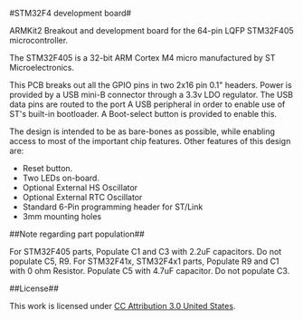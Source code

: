 #STM32F4 development board#

ARMKit2 Breakout and development board for the 64-pin LQFP STM32F405 microcontroller.

The STM32F405 is a 32-bit ARM Cortex M4 micro manufactured by ST Microelectronics.

This PCB breaks out all the GPIO pins in two 2x16 pin 0.1" headers.  Power is provided by a USB mini-B connector through a 3.3v LDO regulator.  The USB data pins are routed to the port A USB peripheral in order to enable use of ST's built-in bootloader.  A Boot-select button is provided to enable this. 

The design is intended to be as bare-bones as possible, while enabling access to most of the important chip features.  Other features of this design are:

* Reset button.
* Two LEDs on-board.
* Optional External HS Oscillator
* Optional External RTC Oscillator
* Standard 6-Pin programming header for ST/Link
* 3mm mounting holes

##Note regarding part population##

For STM32F405 parts, Populate C1 and C3 with 2.2uF capacitors.  Do not populate C5, R9.
For STM32F41x, STM32F4x1 parts, Populate R9 and C1 with 0 ohm Resistor.  Populate C5 with 4.7uF capacitor.  Do not populate C3.

##License##

This work is licensed under [CC Attribution 3.0 United States](https://creativecommons.org/licenses/by/3.0/us/).

